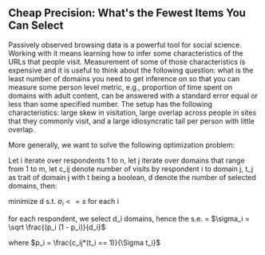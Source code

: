 ## Cheap Precision: What's the Fewest Items You Can Select

Passively observed browsing data is a powerful tool for social science. Working with it means learning how to infer some characteristics of the URLs that people visit. Measurement of some of those characteristics is expensive and it is useful to think about the following question: what is the least number of domains you need to get inference on so that you can measure some person level metric, e.g., proportion of time spent on domains with adult content, can be answered with a standard error equal or less than some specified number. The setup has the following characteristics: large skew in visitation, large overlap across people in sites that they commonly visit, and a large idiosyncratic tail per person with little overlap. 

More generally, we want to solve the following optimization problem:

Let i iterate over respondents 1 to n, let j iterate over domains that range from 1 to m, let c_ij denote number of visits by respondent i to domain j, t_j as trait of domain j with t being a boolean, d denote the number of selected domains, then:

minimize d
s.t. $\sigma_i <= s$ for each i

for each respondent, we select d_i domains, hence the s.e. = 
$\sigma_i = \sqrt \frac{(p_i (1 - p_i)}{d_i}$

where $p_i = \frac{c_ij*(t_i == 1)}{\Sigma t_i}$



